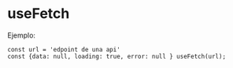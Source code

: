 # useFetch 

Ejemplo: 

```
const url = 'edpoint de una api'
const {data: null, loading: true, error: null } useFetch(url);

```